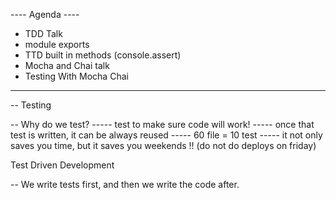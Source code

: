  ---- Agenda ----

- TDD Talk
- module exports
- TTD built in methods (console.assert)
- Mocha and Chai talk
- Testing With Mocha Chai
---------------------------------------

-- Testing 

-- Why do we test?
----- test to make sure code will work!
----- once that test is written, it can be always reused
----- 60 file = 10 test
----- it not only saves you time, but it saves you weekends !! (do not do deploys on friday)


Test Driven Development 

-- We write tests first, and then we write the code after.



